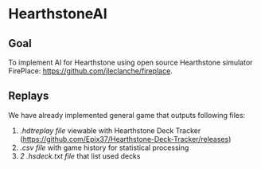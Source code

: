 # HearthstoneAI 

## Goal

To implement AI for Hearthstone using open source Hearthstone simulator FirePlace: https://github.com/jleclanche/fireplace.

## Replays

We have already implemented general game that outputs following files:
1. _.hdtreplay file_ viewable with Hearthstone Deck Tracker (https://github.com/Epix37/Hearthstone-Deck-Tracker/releases)
2. _.csv file_ with game history for statistical processing
3. _2 .hsdeck.txt file_ that list used decks
